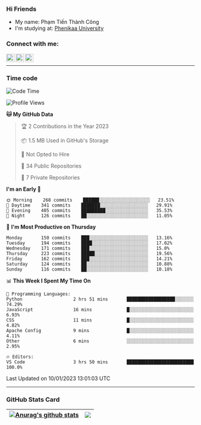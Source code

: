 ### Hi Friends

- My name: Phạm Tiến Thành Công
- I'm studying at: [Phenikaa University]


### Connect with me:
[<img align="left" alt="PhamTienThanhCong | Facebook" width="22px" src="https://upload.wikimedia.org/wikipedia/commons/thumb/1/16/Facebook-icon-1.png/640px-Facebook-icon-1.png" />][facebook]
[<img align="left" alt="PhamTienThanhCong | Zalo" width="22px" src="https://www.anphatpc.com.vn/template/anphat_2020v2/images/icon-zalo.jpg" />][zalo]
[<img align="left" alt="PhamTienThanhCong | LinkedIn" width="22px" src="https://cdn3.iconfinder.com/data/icons/inficons/512/linkedin.png" />][linkedin]

<br />

---

### Time code

<!--START_SECTION:waka-->
![Code Time](http://img.shields.io/badge/Code%20Time-833%20hrs%2045%20mins-blue)

![Profile Views](http://img.shields.io/badge/Profile%20Views-1-blue)

**🐱 My GitHub Data** 

> 🏆 2 Contributions in the Year 2023
 > 
> 📦 1.5 MB Used in GitHub's Storage 
 > 
> 🚫 Not Opted to Hire
 > 
> 📜 34 Public Repositories 
 > 
> 🔑 7 Private Repositories  
 > 
**I'm an Early 🐤** 

```text
🌞 Morning    268 commits    ██████░░░░░░░░░░░░░░░░░░░   23.51% 
🌆 Daytime    341 commits    ███████░░░░░░░░░░░░░░░░░░   29.91% 
🌃 Evening    405 commits    █████████░░░░░░░░░░░░░░░░   35.53% 
🌙 Night      126 commits    ██░░░░░░░░░░░░░░░░░░░░░░░   11.05%

```
📅 **I'm Most Productive on Thursday** 

```text
Monday       150 commits    ███░░░░░░░░░░░░░░░░░░░░░░   13.16% 
Tuesday      194 commits    ████░░░░░░░░░░░░░░░░░░░░░   17.02% 
Wednesday    171 commits    ███░░░░░░░░░░░░░░░░░░░░░░   15.0% 
Thursday     223 commits    █████░░░░░░░░░░░░░░░░░░░░   19.56% 
Friday       162 commits    ███░░░░░░░░░░░░░░░░░░░░░░   14.21% 
Saturday     124 commits    ██░░░░░░░░░░░░░░░░░░░░░░░   10.88% 
Sunday       116 commits    ██░░░░░░░░░░░░░░░░░░░░░░░   10.18%

```


📊 **This Week I Spent My Time On** 

```text
💬 Programming Languages: 
Python                   2 hrs 51 mins       ██████████████████░░░░░░░   74.29% 
JavaScript               16 mins             █░░░░░░░░░░░░░░░░░░░░░░░░   6.93% 
CSS                      11 mins             █░░░░░░░░░░░░░░░░░░░░░░░░   4.82% 
Apache Config            9 mins              █░░░░░░░░░░░░░░░░░░░░░░░░   4.11% 
Other                    6 mins              ░░░░░░░░░░░░░░░░░░░░░░░░░   2.95%

🔥 Editors: 
VS Code                  3 hrs 50 mins       █████████████████████████   100.0%

```


 Last Updated on 10/01/2023 13:01:03 UTC
<!--END_SECTION:waka-->

---

### GitHub Stats Card

| <a href="https://github.com/phamtienthanhcong"><img align="center" src="https://github-readme-stats.vercel.app/api?username=PhamTienThanhCong&show_icons=true&include_all_commits=true&theme=buefy&hide_border=true&theme=ocean_dark" alt="Anurag's github stats" /></a> | <a href="https://github.com/phamtienthanhcong"><img align="center" src="https://github-readme-stats.vercel.app/api/top-langs/?username=PhamTienThanhCong&layout=compact&theme=buefy&hide_border=true&theme=ocean_dark" /></a> |
| ------------- | ------------- |

[Phenikaa University]: https://phenikaa-uni.edu.vn/vi
[facebook]: https://www.facebook.com/phamtienthanhcong
[linkedin]: https://linkedin.com/in/phamtienthanhcong
[zalo]: https://zalo.me/0396396332
[tiktok]: https://www.tiktok.com/@phamtienthanhcong
[web]: https://github.com/PhamTienThanhCong/web_dev
[min project]: https://github.com/PhamTienThanhCong/Project-Of-Web
[c and cpp]: https://github.com/PhamTienThanhCong/Code_C_and_Cpro
[python]: https://github.com/PhamTienThanhCong/Python_beginer
